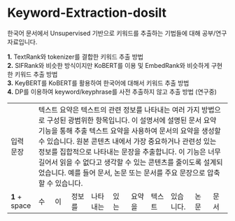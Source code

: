 # Keyword-Extraction-dosilt

한국어 문서에서 Unsupervised 기반으로 키워드를 추출하는 기법들에 대해 공부/연구 자료입니다.  

**1.** TextRank와 tokenizer를 결합한 키워드 추출 방법  
**2.** SIFRank와 비슷한 방식이지만 KoBERT를 이용 및 EmbedRank와 비슷하게 구현한 키워드 추출 방법  
**3.** KeyBERT를 KoBERT를 활용하여 한국어에 대해서 키워드 추출 방법  
**4.** DP를 이용하여 keyword/keyphrase를 사전 추출하지 않고 추출 방법 (연구중)
  
<table>
  <tr>
    <td>   입력 문장   </td>
    <td colspan="10"> 텍스트 요약은 텍스트의 관련 정보를 나타내는 여러 가지 방법으로 구성된 광범위한 항목입니다. 이 설명서에 설명된 문서 요약 기능을 통해 추출 텍스트 요약을 사용하여 문서의 요약을 생성할 수 있습니다. 원본 콘텐츠 내에서 가장 중요하거나 관련성 있는 정보를 집합적으로 나타내는 문장을 추출합니다. 이 기능은 너무 길어서 읽을 수 없다고 생각할 수 있는 콘텐츠를 줄이도록 설계되었습니다. 예를 들어 문서, 논문 또는 문서를 주요 문장으로 압축할 수 있습니다. </td>
  </tr>
    <td>   <b>1</b> + space   </td>
    <td> 수 </td>
    <td> 이 </td>
    <td> 정보를 </td>
    <td> 나타내는 </td>
    <td> 있는 </td>
    <td> 요약을 </td>
    <td> 텍스트 </td>
    <td> 있습니다. </td>
    <td> 논문 </td>
    <td> 문서 </td>
  <tr>
  </tr>
  
</table>
